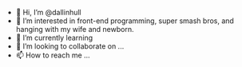- 👋 Hi, I’m @dallinhull
- 👀 I’m interested in front-end programming, super smash bros, and hanging with my wife and newborn.
- 🌱 I’m currently learning 
- 💞️ I’m looking to collaborate on ...
- 📫 How to reach me ...

<!---
dallinhull/dallinhull is a ✨ special ✨ repository because its `README.md` (this file) appears on your GitHub profile.
You can click the Preview link to take a look at your changes.
--->
